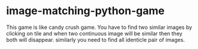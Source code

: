 # image-matching-python-game
This game is like candy crush game. You have to find two similar images by clicking on tile and when two continuous image will be similar then they both will disappear. similarly you need to find all identicle pair of images.  
